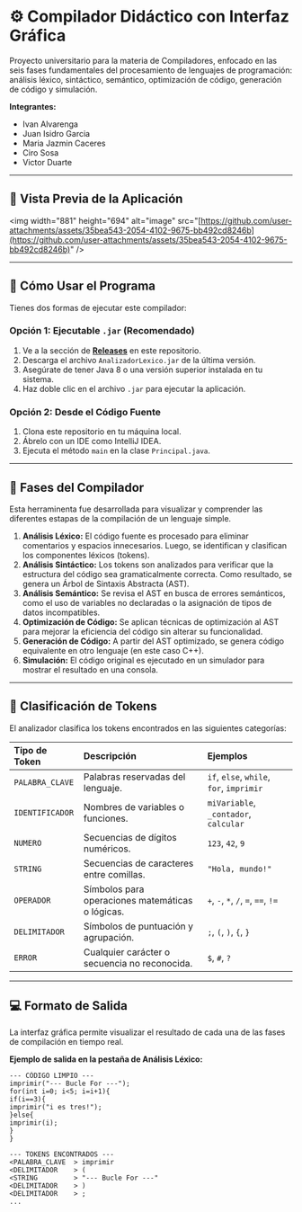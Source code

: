 # ⚙️ Compilador Didáctico con Interfaz Gráfica

Proyecto universitario para la materia de Compiladores, enfocado en las seis fases fundamentales del procesamiento de lenguajes de programación: análisis léxico, sintáctico, semántico, optimización de código, generación de código y simulación.

**Integrantes:**

  - Ivan Alvarenga
  - Juan Isidro Garcia
  - Maria Jazmin Caceres
  - Ciro Sosa
  - Victor Duarte

-----

## 📸 Vista Previa de la Aplicación

\<img width="881" height="694" alt="image" src="[https://github.com/user-attachments/assets/35bea543-2054-4102-9675-bb492cd8246b](https://github.com/user-attachments/assets/35bea543-2054-4102-9675-bb492cd8246b)" /\>

-----

## 🚀 Cómo Usar el Programa

Tienes dos formas de ejecutar este compilador:

### Opción 1: Ejecutable `.jar` (Recomendado)

1.  Ve a la sección de **[Releases](https://github.com/agk7BOOST/Proyecto1_Compiladores/releases)** en este repositorio.
2.  Descarga el archivo `AnalizadorLexico.jar` de la última versión.
3.  Asegúrate de tener Java 8 o una versión superior instalada en tu sistema.
4.  Haz doble clic en el archivo `.jar` para ejecutar la aplicación.

### Opción 2: Desde el Código Fuente

1.  Clona este repositorio en tu máquina local.
2.  Ábrelo con un IDE como IntelliJ IDEA.
3.  Ejecuta el método `main` en la clase `Principal.java`.

-----

## 🎯 Fases del Compilador

Esta herraminenta fue desarrollada para visualizar y comprender las diferentes estapas de la compilación de un lenguaje simple.

1.  **Análisis Léxico:** El código fuente es procesado para eliminar comentarios y espacios innecesarios. Luego, se identifican y clasifican los componentes léxicos (tokens).
2.  **Análisis Sintáctico:** Los tokens son analizados para verificar que la estructura del código sea gramaticalmente correcta. Como resultado, se genera un Árbol de Sintaxis Abstracta (AST).
3.  **Análisis Semántico:** Se revisa el AST en busca de errores semánticos, como el uso de variables no declaradas o la asignación de tipos de datos incompatibles.
4.  **Optimización de Código:** Se aplican técnicas de optimización al AST para mejorar la eficiencia del código sin alterar su funcionalidad.
5.  **Generación de Código:** A partir del AST optimizado, se genera código equivalente en otro lenguaje (en este caso C++).
6.  **Simulación:** El código original es ejecutado en un simulador para mostrar el resultado en una consola.

-----

## 🔖 Clasificación de Tokens

El analizador clasifica los tokens encontrados en las siguientes categorías:

| Tipo de Token | Descripción | Ejemplos |
| :--- | :--- | :--- |
| `PALABRA_CLAVE` | Palabras reservadas del lenguaje. | `if`, `else`, `while`, `for`, `imprimir` |
| `IDENTIFICADOR` | Nombres de variables o funciones. | `miVariable`, `_contador`, `calcular` |
| `NUMERO` | Secuencias de dígitos numéricos. | `123`, `42`, `9` |
| `STRING` | Secuencias de caracteres entre comillas. | `"Hola, mundo!"` |
| `OPERADOR` | Símbolos para operaciones matemáticas o lógicas. | `+`, `-`, `*`, `/`, `=`, `==`, `!=` |
| `DELIMITADOR` | Símbolos de puntuación y agrupación. | `;`, `(`, `)`, `{`, `}` |
| `ERROR` | Cualquier carácter o secuencia no reconocida. | `$`, `#`, `?` |

-----

## 💻 Formato de Salida

La interfaz gráfica permite visualizar el resultado de cada una de las fases de compilación en tiempo real.

**Ejemplo de salida en la pestaña de Análisis Léxico:**

```
--- CÓDIGO LIMPIO ---
imprimir("--- Bucle For ---");
for(int i=0; i<5; i=i+1){
if(i==3){
imprimir("i es tres!");
}else{
imprimir(i);
}
}

--- TOKENS ENCONTRADOS ---
<PALABRA_CLAVE  > imprimir
<DELIMITADOR    > (
<STRING         > "--- Bucle For ---"
<DELIMITADOR    > )
<DELIMITADOR    > ;
...
```
